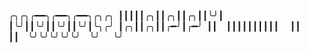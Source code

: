 ╭╮╭╮╭━━╮╭━━╮╭━━╮╭╮╭╮ ┃┃┃┃┃╭╮┃┃╭╮┃┃╭╮┃┃╰╯┃ ┃╰╯┃┃╰╯┃┃╰╯┃┃╰╯┃╰╮╭╯ ┃╭╮┃┃╭╮┃┃╭━╯┃╭━╯ ┃┃  ┃┃┃┃┃┃┃┃┃┃   ┃┃   ┃┃  ╰╯╰╯╰╯╰╯╰╯  ╰╯   ╰╯
